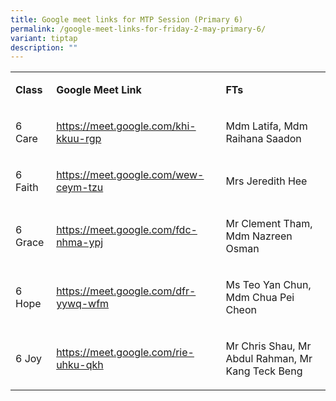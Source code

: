```yaml
---
title: Google meet links for MTP Session (Primary 6)
permalink: /google-meet-links-for-friday-2-may-primary-6/
variant: tiptap
description: ""
---
```

<table style="minWidth: 75px">
<colgroup>
<col>
<col>
<col>
</colgroup>
<tbody>
<tr>
<td rowspan="1" colspan="1">
<p><strong>Class</strong>
</p>
</td>
<td rowspan="1" colspan="1">
<p><strong>Google Meet Link&nbsp;</strong>
</p>
</td>
<td rowspan="1" colspan="1">
<p><strong>FTs</strong>
</p>
</td>
</tr>
<tr>
<td rowspan="1" colspan="1">
<p>6 Care</p>
</td>
<td rowspan="1" colspan="1">
<p><a href="https://meet.google.com/khi-kkuu-rgp" rel="noopener noreferrer nofollow" target="_blank">https://meet.google.com/khi-kkuu-rgp</a>
</p>
</td>
<td rowspan="1" colspan="1">
<p>Mdm Latifa, Mdm Raihana Saadon</p>
</td>
</tr>
<tr>
<td rowspan="1" colspan="1">
<p>6 Faith</p>
</td>
<td rowspan="1" colspan="1">
<p><a href="https://meet.google.com/wew-ceym-tzu" rel="noopener noreferrer nofollow" target="_blank">https://meet.google.com/wew-ceym-tzu</a>
</p>
</td>
<td rowspan="1" colspan="1">
<p>Mrs Jeredith Hee</p>
</td>
</tr>
<tr>
<td rowspan="1" colspan="1">
<p>6 Grace</p>
</td>
<td rowspan="1" colspan="1">
<p><a href="https://meet.google.com/fdc-nhma-ypj" rel="noopener noreferrer nofollow" target="_blank">https://meet.google.com/fdc-nhma-ypj</a>
</p>
</td>
<td rowspan="1" colspan="1">
<p>Mr Clement Tham, Mdm Nazreen Osman</p>
</td>
</tr>
<tr>
<td rowspan="1" colspan="1">
<p>6 Hope</p>
</td>
<td rowspan="1" colspan="1">
<p><a href="https://meet.google.com/dfr-yywq-wfm" rel="noopener noreferrer nofollow" target="_blank">https://meet.google.com/dfr-yywq-wfm</a>
</p>
</td>
<td rowspan="1" colspan="1">
<p>Ms Teo Yan Chun, Mdm Chua Pei Cheon</p>
</td>
</tr>
<tr>
<td rowspan="1" colspan="1">
<p>6 Joy</p>
</td>
<td rowspan="1" colspan="1">
<p><a href="https://meet.google.com/rie-uhku-qkh" rel="noopener noreferrer nofollow" target="_blank">https://meet.google.com/rie-uhku-qkh</a>
</p>
</td>
<td rowspan="1" colspan="1">
<p>Mr Chris Shau, Mr Abdul Rahman, Mr Kang Teck Beng</p>
</td>
</tr>
</tbody>
</table>
<p></p>